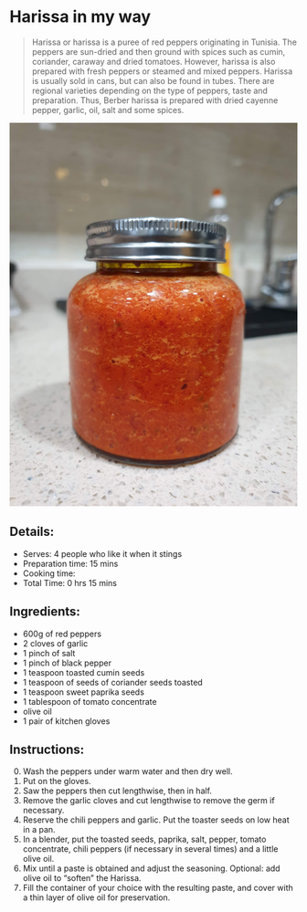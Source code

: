 # Harissa in my way

> Harissa or harissa is a puree of red peppers originating in Tunisia. The peppers are sun-dried and then ground with spices such as cumin, coriander, caraway and dried tomatoes. However, harissa is also prepared with fresh peppers or steamed and mixed peppers. Harissa is usually sold in cans, but can also be found in tubes. There are regional varieties depending on the type of peppers, taste and preparation. Thus, Berber harissa is prepared with dried cayenne pepper, garlic, oil, salt and some spices. 

![Harissa in my way](https://github.com/anamorph/recettes/blob/master/photos/fr-harissa-a-ma-facon-01.jpg?raw=true)

## Details:
* Serves: 4 people who like it when it stings
* Preparation time: 15 mins
* Cooking time:
* Total Time: 0 hrs 15 mins

## Ingredients:
* 600g of red peppers
* 2 cloves of garlic
* 1 pinch of salt
* 1 pinch of black pepper
* 1 teaspoon toasted cumin seeds
* 1 teaspoon of seeds of coriander seeds toasted
* 1 teaspoon sweet paprika seeds
* 1 tablespoon of tomato concentrate
* olive oil
* 1 pair of kitchen gloves

## Instructions:
0. Wash the peppers under warm water and then dry well.
1. Put on the gloves.
2. Saw the peppers then cut lengthwise, then in half.
3. Remove the garlic cloves and cut lengthwise to remove the germ if necessary.
4. Reserve the chili peppers and garlic. Put the toaster seeds on low heat in a pan.
5. In a blender, put the toasted seeds, paprika, salt, pepper, tomato concentrate, chili peppers (if necessary in several times) and a little olive oil.
6. Mix until a paste is obtained and adjust the seasoning. Optional: add olive oil to “soften” the Harissa.
7. Fill the container of your choice with the resulting paste, and cover with a thin layer of olive oil for preservation.